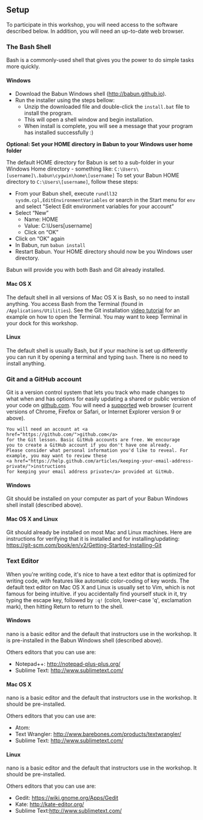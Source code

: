 ## Setup

  To participate in this workshop, you will need access to the software described below.
  In addition, you will need an up-to-date web browser.

### The Bash Shell    

Bash is a commonly-used shell that gives you the power to do simple tasks more quickly.

#### Windows
* Download the Babun Windows shell (<a href="http://babun.github.io">http://babun.github.io</a>).
* Run the installer using the steps bellow:
    * Unzip the downloaded file and double-click the `install.bat` file to install the program.
    * This will open a shell window and begin installation.
    * When install is complete, you will see a message that your program has installed successfully :)

**Optional: Set your HOME directory in Babun to your Windows user home folder**

The default HOME directory for Babun is set to a sub-folder in your Windows Home directory - something like: `C:\Users\[username]\.babun\cygwin\home\[username]`
To set your Babun HOME directory to `C:\Users\[username]`, follow these steps:
* From your Babun shell, execute `rundll32 sysdm.cpl,EditEnvironmentVariables` or search in the Start menu for `env` and select "Select Edit environment variables for your account”
* Select “New”
    * Name: HOME
    * Value: C:\Users\[username]
    * Click on “OK”
* Click on “OK” again
* In Babun, run `babun install`
* Restart Babun. Your HOME directory should now be you Windows user directory.

Babun will provide you with both Bash and Git already installed.

#### Mac OS X
The default shell in all versions of Mac OS X is Bash, so no
        need to install anything.  You access Bash from the Terminal
        (found in
        `/Applications/Utilities`).
        See the Git installation <a href="https://www.youtube.com/watch?v=9LQhwETCdwY ">video tutorial</a>
        for an example on how to open the Terminal.
        You may want to keep
        Terminal in your dock for this workshop.

#### Linux
The default shell is usually Bash, but if your
        machine is set up differently you can run it by opening a
        terminal and typing <code>bash</code>.  There is no need to
        install anything.

### Git and a GitHub account
Git is a version control system that lets you track who made changes
    to what when and has options for easily updating a shared or public
    version of your code
    on <a href="https://github.com/">github.com</a>. You will need a
    <a href="https://help.github.com/articles/supported-browsers/">supported</a>
    web browser (current versions of Chrome, Firefox or Safari,
    or Internet Explorer version 9 or above).

    You will need an account at <a href="https://github.com/">github.com</a>
    for the Git lesson. Basic GitHub accounts are free. We encourage
    you to create a GitHub account if you don't have one already.
    Please consider what personal information you'd like to reveal. For
    example, you may want to review these
    <a href="https://help.github.com/articles/keeping-your-email-address-private/">instructions
    for keeping your email address private</a> provided at GitHub.

#### Windows
Git should be installed on your computer as part of your Babun Windows shell
        install (described above).

#### Mac OS X and Linux
Git should already be installed on most Mac and Linux machines. Here are instructions for verifying that it is installed and for installing/updating: https://git-scm.com/book/en/v2/Getting-Started-Installing-Git

### Text Editor

When you're writing code, it's nice to have a text editor that is
    optimized for writing code, with features like automatic
    color-coding of key words.  The default text editor on Mac OS X and
    Linux is usually set to Vim, which is not famous for being
    intuitive.  if you accidentally find yourself stuck in it, try
    typing the escape key, followed by <code>:q!</code> (colon, lower-case 'q',
    exclamation mark), then hitting Return to return to the shell.

#### Windows
nano is a basic editor and the default that instructors use in the workshop. It is pre-installed in the Babun Windows shell (described above).

Others editors that you can use are:
* Notepad++: http://notepad-plus-plus.org/
* Sublime Text: http://www.sublimetext.com/

#### Mac OS X
nano is a basic editor and the default that instructors use in the workshop. It should be pre-installed.

Others editors that you can use are:
* Atom: 
* Text Wrangler: http://www.barebones.com/products/textwrangler/
* Sublime Text: http://www.sublimetext.com/

#### Linux
nano is a basic editor and the default that instructors use in the workshop. It should be pre-installed.

Others editors that you can use are:
* Gedit: https://wiki.gnome.org/Apps/Gedit
* Kate: http://kate-editor.org/
* Sublime Text:http://www.sublimetext.com/

